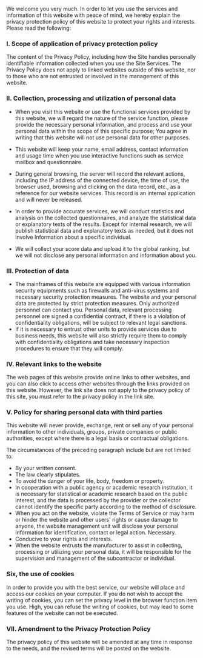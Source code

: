 We welcome you very much. In order to let you use the services and information of this website with peace of mind, we hereby explain the privacy protection policy of this website to protect your rights and interests. Please read the following:

### I. Scope of application of privacy protection policy

The content of the Privacy Policy, including how the Site handles personally identifiable information collected when you use the Site Services. The Privacy Policy does not apply to linked websites outside of this website, nor to those who are not entrusted or involved in the management of this website.

### II. Collection, processing and utilization of personal data

* When you visit this website or use the functional services provided by this website, we will regard the nature of the service function, please provide the necessary personal information, and process and use your personal data within the scope of this specific purpose; You agree in writing that this website will not use personal data for other purposes.
* This website will keep your name, email address, contact information and usage time when you use interactive functions such as service mailbox and questionnaire.
* During general browsing, the server will record the relevant actions, including the IP address of the connected device, the time of use, the browser used, browsing and clicking on the data record, etc., as a reference for our website services. This record is an internal application and will never be released.
* In order to provide accurate services, we will conduct statistics and analysis on the collected questionnaires, and analyze the statistical data or explanatory texts of the results. Except for internal research, we will publish statistical data and explanatory texts as needed, but it does not involve Information about a specific individual.

* We will collect your score data and upload it to the global ranking, but we will not disclose any personal information and information about you.

### III. Protection of data

* The mainframes of this website are equipped with various information security equipments such as firewalls and anti-virus systems and necessary security protection measures. The website and your personal data are protected by strict protection measures. Only authorized personnel can contact you. Personal data, relevant processing personnel are signed a confidential contract, if there is a violation of confidentiality obligations, will be subject to relevant legal sanctions.
* If it is necessary to entrust other units to provide services due to business needs, this website will also strictly require them to comply with confidentiality obligations and take necessary inspection procedures to ensure that they will comply.

### IV. Relevant links to the website

The web pages of this website provide online links to other websites, and you can also click to access other websites through the links provided on this website. However, the link site does not apply to the privacy policy of this site, you must refer to the privacy policy in the link site.

### V. Policy for sharing personal data with third parties

This website will never provide, exchange, rent or sell any of your personal information to other individuals, groups, private companies or public authorities, except where there is a legal basis or contractual obligations.

The circumstances of the preceding paragraph include but are not limited to:

* By your written consent.
* The law clearly stipulates.
* To avoid the danger of your life, body, freedom or property.
* In cooperation with a public agency or academic research institution, it is necessary for statistical or academic research based on the public interest, and the data is processed by the provider or the collector cannot identify the specific party according to the method of disclosure.
* When you act on the website, violate the Terms of Service or may harm or hinder the website and other users' rights or cause damage to anyone, the website management unit will disclose your personal information for identification, contact or legal action. Necessary.
* Conducive to your rights and interests.
* When the website entrusts the manufacturer to assist in collecting, processing or utilizing your personal data, it will be responsible for the supervision and management of the subcontractor or individual.

### Six, the use of cookies

In order to provide you with the best service, our website will place and access our cookies on your computer. If you do not wish to accept the writing of cookies, you can set the privacy level in the browser function item you use. High, you can refuse the writing of cookies, but may lead to some features of the website can not be executed.

### VII. Amendment to the Privacy Protection Policy

The privacy policy of this website will be amended at any time in response to the needs, and the revised terms will be posted on the website.
